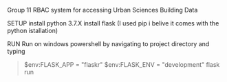 Group 11 
RBAC system for accessing Urban Sciences Building Data  

SETUP
install python 3.7.X
install flask (I used pip i belive it comes with the python istallation)

RUN
Run on windows powershell by navigating to project directory and typing 
> $env:FLASK_APP = "flaskr"
> $env:FLASK_ENV = "development"
> flask run
